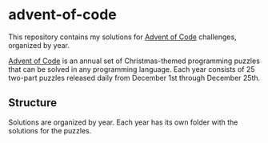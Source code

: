 # advent-of-code

This repository contains my solutions for [Advent of Code](https://adventofcode.com/) challenges, organized by year.

[Advent of Code](https://adventofcode.com/) is an annual set of Christmas-themed programming puzzles that can be solved in any programming language. Each year consists of 25 two-part puzzles released daily from December 1st through December 25th.

## Structure

Solutions are organized by year. Each year has its own folder with the solutions for the puzzles.
